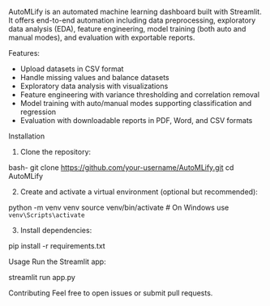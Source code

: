AutoMLify is an automated machine learning dashboard built with Streamlit. It offers end-to-end automation including data preprocessing, exploratory data analysis (EDA), feature engineering, model training (both auto and manual modes), and evaluation with exportable reports.

Features:

- Upload datasets in CSV format
- Handle missing values and balance datasets
- Exploratory data analysis with visualizations
- Feature engineering with variance thresholding and correlation removal
- Model training with auto/manual modes supporting classification and regression
- Evaluation with downloadable reports in PDF, Word, and CSV formats

Installation

1. Clone the repository:

bash-
git clone https://github.com/your-username/AutoMLify.git
cd AutoMLify

2. Create and activate a virtual environment (optional but recommended):

python -m venv venv
source venv/bin/activate  # On Windows use `venv\Scripts\activate`

3. Install dependencies:

pip install -r requirements.txt

Usage
Run the Streamlit app:

streamlit run app.py

Contributing
Feel free to open issues or submit pull requests.



